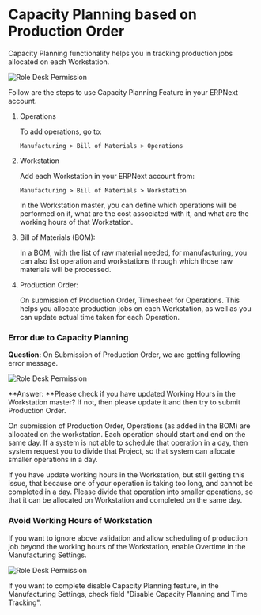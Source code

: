 # Capacity Planning based on Production Order

Capacity Planning functionality helps you in tracking production jobs allocated on each Workstation.

<img alt="Role Desk Permission" class="screenshot" src="/docs/assets/img/articles/capacity-1.png">

Follow are the steps to use Capacity Planning Feature in your ERPNext account.

1.  Operations  

    To add operations, go to:  

    `Manufacturing > Bill of Materials > Operations`

2.  Workstation  

    Add each Workstation in your ERPNext account from:  

    `Manufacturing > Bill of Materials > Workstation` 

    In the Workstation master, you can define which operations will be performed on it, what are the cost associated with it, and what are the working hours of that Workstation.  

3.  Bill of Materials (BOM):  

    In a BOM, with the list of raw material needed, for manufacturing, you can also list operation and workstations through which those raw materials will be processed.  

4.  Production Order:  

    On submission of Production Order, Timesheet for Operations. This helps you allocate production jobs on each Workstation, as well as you can update actual time taken for each Operation.  

### Error due to Capacity Planning

**Question:** On Submission of Production Order, we are getting following error message.

<img alt="Role Desk Permission" class="screenshot" src="/docs/assets/img/articles/capacity-2.png">

**Answer: **Please check if you have updated Working Hours in the Workstation master? If not, then please update it and then try to submit Production Order.

On submission of Production Order, Operations (as added in the BOM) are allocated on the workstation. Each operation should start and end on the same day. If a system is not able to schedule that operation in a day, then system request you to divide that Project, so that system can allocate smaller operations in a day.

If you have update working hours in the Workstation, but still getting this issue, that because one of your operation is taking too long, and cannot be completed in a day. Please divide that operation into smaller operations, so that it can be allocated on Workstation and completed on the same day.

### Avoid Working Hours of Workstation

If you want to ignore above validation and allow scheduling of production job beyond the working hours of the Workstation, enable
Overtime in the Manufacturing Settings.

<img alt="Role Desk Permission" class="screenshot" src="/docs/assets/img/articles/capacity-3.png">

If you want to complete disable Capacity Planning feature, in the Manufacturing Settings, check field "Disable Capacity Planning and Time Tracking".


